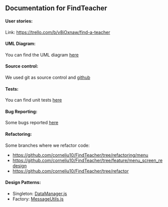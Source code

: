 ## Documentation for FindTeacher

#### User stories:
Link: https://trello.com/b/v8iOxnaw/find-a-teacher

#### UML Diagram:
You can find the UML diagram [here](https://github.com/corneliu10/FindTeacher/blob/develop/docs/UML_Diagram.PNG)

#### Source control:
We used git as source control and [github](https://github.com/corneliu10/FindTeacher/branches)

#### Tests:
You can find unit tests [here](https://github.com/corneliu10/FindTeacher/tree/develop/__tests__)

#### Bug Reporting:
Some bugs reported [here](https://github.com/corneliu10/FindTeacher/issues)

#### Refactoring:
Some branches where we refactor code:
  - https://github.com/corneliu10/FindTeacher/tree/refactoring/menu
  - https://github.com/corneliu10/FindTeacher/tree/feature/menu_screen_redesign
  - https://github.com/corneliu10/FindTeacher/tree/refactor

#### Design Patterns:
  - Singleton: [DataManager.js](https://github.com/corneliu10/FindTeacher/tree/develop/utils/DataManager.js)
  - Factory: [MessageUtils.js](https://github.com/corneliu10/FindTeacher/tree/develop/utils/MessageUtils.js)
